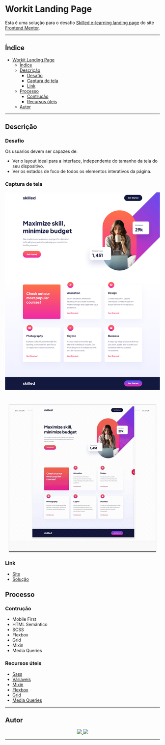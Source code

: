 
# Workit Landing Page 

Esta é uma solução para o desafio [Skilled e-learning landing page](https://www.frontendmentor.io/challenges/skilled-elearning-landing-page-S1ObDrZ8q) do site [Frontend Mentor](https://www.frontendmentor.io).

---

## Índice
- [Workit Landing Page](#workit-landing-page)
  - [Índice](#índice)
  - [Descrição](#descrição)
    - [Desafio](#desafio)
    - [Captura de tela](#captura-de-tela)
    - [Link](#link)
  - [Processo](#processo)
    - [Contrução](#contrução)
    - [Recursos úteis](#recursos-úteis)
  - [Autor](#autor)

---

## Descrição

### Desafio

Os usuarios devem ser capazes de:

- Ver o layout ideal para a interface, independente do tamanho da tela do seu dispositivo.
- Ver os estados de foco de todos os elementos interativos da página.

### Captura de tela

<div align="center">

![Desktop](./assets/presentation/desktop.png)

</br>

![Comparação](./assets/presentation/designComparison.gif)

</div>

### Link
- [Site](https://02-skilled-elearning-landing-page.vercel.app)
- [Solução](https://www.frontendmentor.io/solutions/skilled-elearning-landing-page-YojlZWJh4b)


## Processo

### Contrução

- Mobile First
- HTML Semântico
- SCSS
- Flexbox
- Grid
- Mixin
- Media Queries

### Recursos úteis

- [Sass](https://www.w3schools.com/sass/sass_intro.php)
- [Váriaveis](https://www.w3schools.com/sass/sass_variables.php)
- [Mixin](https://www.w3schools.com/sass/sass_mixin_include.php)
- [Flexbox](https://www.w3schools.com/css/css3_flexbox.asp)
- [Grid](https://www.w3schools.com/css/css_rwd_grid.asp)
- [Media Queries](https://www.w3schools.com/css/css3_mediaqueries.asp)

---

## Autor

<div align="center">


<a href="https://www.linkedin.com/in/mathewsmattar/" target="_blank">
  <img src="https://img.shields.io/badge/LinkedIn-0077B5?style=for-the-badge&logo=linkedin&logoColor=white)](https://www.linkedin.com/in/mathewsmattar/">
</a>


<a href="mailto:mathmattar@hotmail.com" target="_blank">
  <img src="https://img.shields.io/badge/Microsoft_Outlook-0078D4?style=for-the-badge&logo=microsoft-outlook&logoColor=white">
</a>


</div>

---